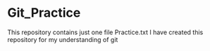 # Git_Practice
This repository contains just one file Practice.txt
I have created this repository for my understanding of git

